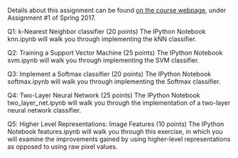 Details about this assignment can be found [on the course webpage](http://cs231n.github.io/), under Assignment #1 of Spring 2017.


Q1: k-Nearest Neighbor classifier (20 points)
The IPython Notebook knn.ipynb will walk you through implementing the kNN classifier.

Q2: Training a Support Vector Machine (25 points)
The IPython Notebook svm.ipynb will walk you through implementing the SVM classifier.

Q3: Implement a Softmax classifier (20 points)
The IPython Notebook softmax.ipynb will walk you through implementing the Softmax classifier.

Q4: Two-Layer Neural Network (25 points)
The IPython Notebook two_layer_net.ipynb will walk you through the implementation of a two-layer neural network classifier.

Q5: Higher Level Representations: Image Features (10 points)
The IPython Notebook features.ipynb will walk you through this exercise, in which you will examine the improvements gained by using higher-level representations as opposed to using raw pixel values.